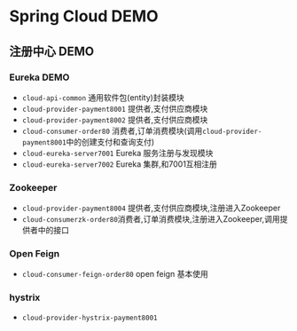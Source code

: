 # Spring Cloud DEMO

## 注册中心 DEMO

### Eureka DEMO

- `cloud-api-common` 通用软件包(entity)封装模块
- `cloud-provider-payment8001` 提供者,支付供应商模块
- `cloud-provider-payment8002` 提供者,支付供应商模块
- `cloud-consumer-order80` 消费者,订单消费模块(调用`cloud-provider-payment8001`中的创建支付和查询支付)
- `cloud-eureka-server7001` Eureka 服务注册与发现模块
- `cloud-eureka-server7002` Eureka 集群,和7001互相注册

### Zookeeper

- `cloud-provider-payment8004` 提供者,支付供应商模块,注册进入Zookeeper
- `cloud-consumerzk-order80`消费者,订单消费模块,注册进入Zookeeper,调用提供者中的接口

### Open Feign

- `cloud-consumer-feign-order80` open feign 基本使用

### hystrix

- `cloud-provider-hystrix-payment8001` 
